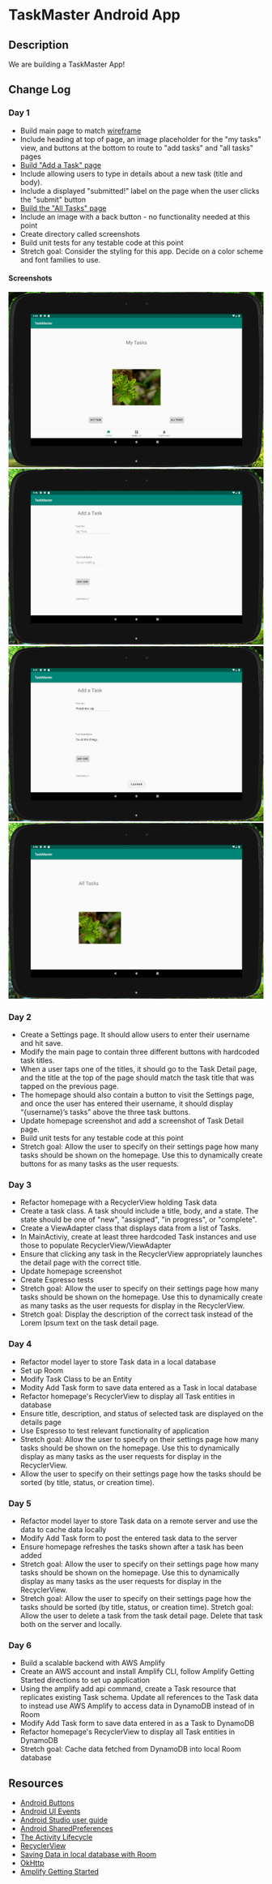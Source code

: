 # TaskMaster Android App

## Description
We are building a TaskMaster App!

## Change Log
### Day 1
* Build main page to match [wireframe](https://codefellows.github.io/code-401-java-guide/curriculum/class-26/taskmaster_homepage.png)
* Include heading at top of page, an image placeholder for the "my tasks" view, and buttons at the bottom to route to "add tasks" and "all tasks" pages
* [Build "Add a Task" page](https://codefellows.github.io/code-401-java-guide/curriculum/class-26/taskmaster_add_task.png)
* Include allowing users to type in details about a new task (title and body).
* Include a displayed "submitted!" label on the page when the user clicks the "submit" button
* [Build the "All Tasks" page](https://codefellows.github.io/code-401-java-guide/curriculum/class-26/taskmaster_all_tasks.png)
* Include an image with a back button - no functionality needed at this point
* Create directory called screenshots
* Build unit tests for any testable code at this point
* Stretch goal: Consider the styling for this app. Decide on a color scheme and font families to use.
#### Screenshots
![Home page](screenshots/MondayHomePage.PNG)  
![Add Task page](screenshots/MondayAddTaskPage.PNG)  
![Add Task page with Toast](screenshots/MondayAddTaskPageWithToast.PNG)  
![All Tasks page](screenshots/MondayAllTasksPage.PNG)  

### Day 2
* Create a Settings page. It should allow users to enter their username and hit save.
* Modify the main page to contain three different buttons with hardcoded task titles. 
* When a user taps one of the titles, it should go to the Task Detail page, and the title at the top of the page should match the task title that was tapped on the previous page.
* The homepage should also contain a button to visit the Settings page, and once the user has entered their username, it should display “{username}’s tasks” above the three task buttons.
* Update homepage screenshot and add a screenshot of Task Detail page.
* Build unit tests for any testable code at this point
* Stretch goal: Allow the user to specify on their settings page how many tasks should be shown on the homepage. Use this to dynamically create buttons for as many tasks as the user requests.

### Day 3
* Refactor homepage with a RecyclerView holding Task data
* Create a task class. A task should include a title, body, and a state. The state should be one of "new", "assigned", "in progress", or "complete".
* Create a ViewAdapter class that displays data from a list of Tasks.
* In MainActiviy, create at least three hardcoded Task instances and use those to populate RecyclerView/ViewAdapter
* Ensure that clicking any task in the RecyclerView appropriately launches the detail page with the correct title.
* Update homepage screenshot
* Create Espresso tests
* Stretch goal: Allow the user to specify on their settings page how many tasks should be shown on the homepage. Use this to dynamically create as many tasks as the user requests for display in the RecyclerView.
* Stretch goal: Display the description of the correct task instead of the Lorem Ipsum text on the task detail page.

### Day 4
* Refactor model layer to store Task data in a local database
* Set up Room
* Modify Task Class to be an Entity
* Modity Add Task form to save data entered as a Task in local database
* Refactor homepage's RecyclerView to display all Task entities in database
* Ensure title, description, and status of selected task are displayed on the details page
* Use Espresso to test relevant functionality of application
* Stretch goal: Allow the user to specify on their settings page how many tasks should be shown on the homepage. Use this to dynamically display as many tasks as the user requests for display in the RecyclerView.
* Allow the user to specify on their settings page how the tasks should be sorted (by title, status, or creation time).

### Day 5
* Refactor model layer to store Task data on a remote server and use the data to cache data locally
* Modify Add Task form to post the entered task data to the server
* Ensure homepage refreshes the tasks shown after a task has been added
* Stretch goal: Allow the user to specify on their settings page how many tasks should be shown on the homepage. Use this to dynamically display as many tasks as the user requests for display in the RecyclerView.
* Stretch goal: Allow the user to specify on their settings page how the tasks should be sorted (by title, status, or creation time).
Stretch goal: Allow the user to delete a task from the task detail page. Delete that task both on the server and locally.

### Day 6
* Build a scalable backend with AWS Amplify
* Create an AWS account and install Amplify CLI, follow Amplify Getting Started directions to set up application
* Using the amplify add api command, create a Task resource that replicates existing Task schema. Update all references to the Task data to instead use AWS Amplify to access data in DynamoDB instead of in Room
* Modify Add Task form to save data entered in as a Task to DynamoDB
* Refactor homepage's RecyclerView to display all Task entities in DynamoDB
* Stretch goal: Cache data fetched from DynamoDB into local Room database

## Resources 
* [Android Buttons](https://developer.android.com/guide/topics/ui/controls/button.html)
* [Android UI Events](https://developer.android.com/guide/topics/ui/ui-events.html)
* [Android Studio user guide](https://developer.android.com/studio/intro)
* [Android SharedPreferences](https://developer.android.com/training/data-storage/shared-preferences)
* [The Activity Lifecycle](https://developer.android.com/guide/components/activities/activity-lifecycle)
* [RecyclerView](https://developer.android.com/guide/topics/ui/layout/recyclerview#java)
* [Saving Data in local database with Room](https://developer.android.com/training/data-storage/room)
* [OkHttp](https://square.github.io/okhttp/)
* [Amplify Getting Started](https://aws-amplify.github.io/docs/)
